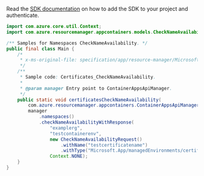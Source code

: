 Read the [SDK documentation](https://github.com/Azure/azure-sdk-for-java/blob/azure-resourcemanager-appcontainers_1.0.0-beta.2/sdk/appcontainers/azure-resourcemanager-appcontainers/README.md) on how to add the SDK to your project and authenticate.

```java
import com.azure.core.util.Context;
import com.azure.resourcemanager.appcontainers.models.CheckNameAvailabilityRequest;

/** Samples for Namespaces CheckNameAvailability. */
public final class Main {
    /*
     * x-ms-original-file: specification/app/resource-manager/Microsoft.App/stable/2022-03-01/examples/Certificates_CheckNameAvailability.json
     */
    /**
     * Sample code: Certificates_CheckNameAvailability.
     *
     * @param manager Entry point to ContainerAppsApiManager.
     */
    public static void certificatesCheckNameAvailability(
        com.azure.resourcemanager.appcontainers.ContainerAppsApiManager manager) {
        manager
            .namespaces()
            .checkNameAvailabilityWithResponse(
                "examplerg",
                "testcontainerenv",
                new CheckNameAvailabilityRequest()
                    .withName("testcertificatename")
                    .withType("Microsoft.App/managedEnvironments/certificates"),
                Context.NONE);
    }
}
```
